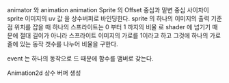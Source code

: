 animator 와 animation
animation Sprite 의 Offset 중심과 밑변 중심 사이차이
sprite 이미지의 uv 값 을 상수버퍼로 바인딩한다.
sprite 의 하나의 이미지의 출력 기준점 위치를 잡을 때 하나의 스프라이트는 0 부터 1 까지의 비율 로 shader 에 넘기기 때문에 절대 길이가 아니라 스프라이트 이미지의 가로를 1이라고 하고 그것에 하나의 가로줄에 있는 동작 갯수를 나누어 비율을 구한다.

event 는 하나의 동작으로 드 때문에 함수를 맴버로 갖는다.

Animation2d 상수 버퍼 생성